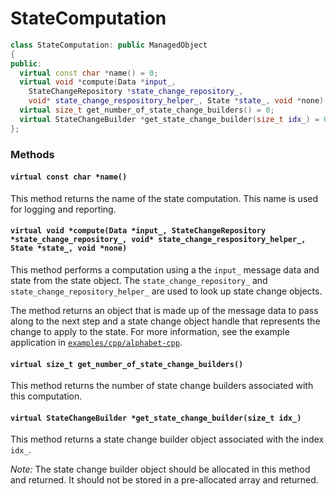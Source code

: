 # StateComputation

```c++
class StateComputation: public ManagedObject
{
public:
  virtual const char *name() = 0;
  virtual void *compute(Data *input_,
    StateChangeRepository *state_change_repository_,
    void* state_change_respository_helper_, State *state_, void *none) = 0;
  virtual size_t get_number_of_state_change_builders() = 0;
  virtual StateChangeBuilder *get_state_change_builder(size_t idx_) = 0;
};
```

### Methods

#### `virtual const char *name()`

This method returns the name of the state computation. This name is
used for logging and reporting.

#### `virtual void *compute(Data *input_, StateChangeRepository *state_change_repository_, void* state_change_respository_helper_, State *state_, void *none)`

This method performs a computation using a the `input_` message data
and state from the state object. The `state_change_repository_` and
`state_change_repository_helper_` are used to look up state change
objects.

The method returns an object that is made up of the message data to
pass along to the next step and a state change object handle that
represents the change to apply to the state. For more information, see
the example application in [`examples/cpp/alphabet-cpp`](https://github.com/WallarooLabs/wallaroo-examples/tree/0.1.1/examples/cpp/alphabet-cpp).

#### `virtual size_t get_number_of_state_change_builders()`

This method returns the number of state change builders associated
with this computation.

#### `virtual StateChangeBuilder *get_state_change_builder(size_t idx_)`

This method returns a state change builder object associated with the
index `idx_`.

*Note:* The state change builder object should be allocated in this
method and returned. It should not be stored in a pre-allocated array
and returned.
